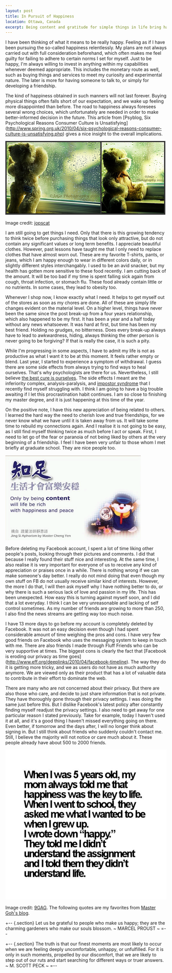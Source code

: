 ```yaml
---
layout: post
title: In Pursuit of Happiness
location: Ottawa, Canada
excerpt: Being content and gratitude for simple things in life bring happiness.
---
```


I have been thinking of what it means to be really happy. Feeling as if I have been pursuing the so-called happiness relentlessly. My plans are not always carried out with full consideration beforehand, which often makes me feel guilty for failing to adhere to certain norms I set for myself. Just to be happy, I'm always willing to invest in anything within my capabilities whenever deemed appropriate. This includes the monetary route as well, such as buying things and services to meet my curiosity and experimental nature. The later is more for having someone to talk to, or simply for developing a friendship. 

The kind of happiness obtained in such manners will not last forever. Buying physical things often falls short of our expectation, and we wake up feeling more disappointed than before. The road to happiness always foresees several wrong choices, which unfortunately are needed in order to make better-informed decision in the future. This article from [Psyblog, Six Psychological Reasons Consumer Culture is Unsatisfying] (http://www.spring.org.uk/2010/04/six-psychological-reasons-consumer-culture-is-unsatisfying.php) gives a nice insight to the overall implications. 

![alt rainybear](/images/rainybear.jpg "Wishing for a Miracle") 

Image credit: [jopscat](http://www.flickr.com/photos/jopscat/)

I am still going to get things I need. Only that there is this growing tendency to think twice before purchasing things that look only attractive, but do not contain any significant values or long term benefits. I appreciate beautiful clothes. However, past lessons have taught me that I only need to replace clothes that have almost worn out. These are my favorite T-shirts, pants, or jeans, which I am happy enough to wear in different colors daily, or in slightly different styles interchangably. I used to be an avid snacker, but my health has gotten more sensitive to these food recently. I am cutting back of the amount. It will be too bad if my time is spent falling sick again from cough, throat infection, or stomach flu. These food already contain little or no nutrients. In some cases, they lead to obesity too. 

Whenever I shop now, I know exactly what I need. It helps to get myself out of the stores as soon as my chores are done. All of these are simply life changes evident on the material level. On a higher level, things have never been the same since the post break-up from a four years relationship, which also happened to be my first. It has been a year and a half today without any news whatsoever. It was hard at first, but time has been my best friend. Holding no grudges, no bitterness. Does every break-up always have to lead to awkwardness, hiding, always thinking the other person is never going to be forgiving? If that is really the case, it is such a pity.

While I'm progressing in some aspects, I have to admit my life is not as productive as what I want it to be at this moment. It feels rather empty or blend. Last year, I started to experience a symptom of withdrawal. I guess there are some side effects from always trying to find ways to heal ourselves. That's why psychologists are there for us. Nevertheless, I still believe [the best cure is ourselves](http://fengshuiforward.com/330/the-most-powerful-cure-ourselves/). The side effects I meant are the inferiority complex, analysis-paralysis, and [impostor syndrome](http://en.wikipedia.org/wiki/Impostor_syndrome) that I recently find myself struggling with. I think I am going to have a big trouble awaiting if I let this procrastination habit continues. I am so close to finishing my master degree, and it is just happening at this time of the year. 

On the positive note, I have this new appreciation of being related to others. I learned the hard way the need to cherish love and true friendships, for we never know what we have until it is taken away from us. It will take some time to rebuild my connections again. And I realise it is not going to be easy, as I still find myself thinking twice as much before I act or speak. First, I need to let go of the fear or paranoia of not being liked by others at the very beginning of a friendship. I feel I have been very unfair to those whom I met briefly at graduate school. They are nice people too.

![alt contentment](/images/contentment.png "Being Content") 

Before deleting my Facebook account, I spent a lot of time liking other people's posts, looking through their pictures and comments. I did that because I really found their stuff nice and interesting. At the same time, I also realise it is very important for everyone of us to receive any kind of appreciation or praises once in a while. There is nothing wrong if we can make someone's day better. I really do not mind doing that even though my own stuff on FB do not usually receive similar kind of interests. However, the more I do that, I will then ask myself why I have nothing better to do, or why there is such a serious lack of love and passion in my life. This has been unexpected. How easy this is turning against myself soon, and I did that a lot everyday. I think I can be very unreasonable and lacking of self control sometimes. As my number of friends are growing to more than 250, I also find the news streams are getting way too much noise. 

I have 13 more days to go before my account is completely deleted by Facebook. It was not an easy decision even though I had spent considerable amount of time weighing the pros and cons. I have very few good friends on Facebook who uses the messaging system to keep in touch with me. There are also friends I made through Fluff Friends who can be very supportive at times. The biggest cons is clearly the fact that [Facebook is eroding our privacy as time goes] (http://www.eff.org/deeplinks/2010/04/facebook-timeline). The way they do it is getting more tricky, and we as users do not have as much authority anymore. We are viewed only as their product that has a lot of valuable data to contribute in their effort to dominate the web. 

There are many who are not concerned about their privacy. But there are also those who care, and decide to just share information that is not private. They have thoroughly gone through their privacy settings. I was doing the same just before this. But I dislike Facebook's latest policy after constantly finding myself readjust the privacy settings. I also need to get away for one particular reason I stated previously. Take for example, today I haven't used it at all, and it's a good thing I haven't missed everything going on there. Even better, if tomorrow and the days after, I will no longer think about signing in. But I still think about friends who suddenly couldn't contact me. Still, I believe the majority will not notice or care much about it. These people already have about 500 to 2000 friends. 

![alt happiness](/images/happy.jpg "I just want to be happy") 

Image credit: [9GAG](http://ray.9gag.com/). The following quotes are my favorites from [Master Goh's blog](http://destinyxplorer.blogspot.com/).

+-- {.section}
Let us be grateful to people who make us happy; they are the charming gardeners who make our souls blossom. 
~ MARCEL PROUST ~
=--

+-- {.section}
The truth is that our finest moments are most likely to occur when we are feeling deeply uncomfortable, unhappy, or unfulfilled. For it is only in such moments, propelled by our discomfort, that we are likely to step out of our ruts and start searching for different ways or truer answers. ~ M. SCOTT PECK ~
=--

